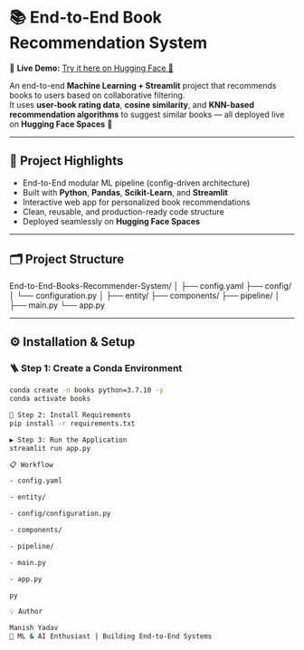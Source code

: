 # 📚 End-to-End Book Recommendation System  
🎯 **Live Demo:** [Try it here on Hugging Face 🚀](https://huggingface.co/spaces/manishyadav26ml/book-recommender-system_2)  

An end-to-end **Machine Learning + Streamlit** project that recommends books to users based on collaborative filtering.  
It uses **user-book rating data**, **cosine similarity**, and **KNN-based recommendation algorithms** to suggest similar books — all deployed live on **Hugging Face Spaces** 🚀  

---

## 🧠 Project Highlights  
- End-to-End modular ML pipeline (config-driven architecture)  
- Built with **Python**, **Pandas**, **Scikit-Learn**, and **Streamlit**  
- Interactive web app for personalized book recommendations  
- Clean, reusable, and production-ready code structure  
- Deployed seamlessly on **Hugging Face Spaces**

---

## 🗂️ Project Structure  
End-to-End-Books-Recommender-System/
│
├── config.yaml
├── config/
│ └── configuration.py
│
├── entity/
├── components/
├── pipeline/
│
├── main.py
└── app.py


---

## ⚙️ Installation & Setup  

### 🪜 Step 1: Create a Conda Environment  
```bash
conda create -n books python=3.7.10 -y
conda activate books

🧩 Step 2: Install Requirements
pip install -r requirements.txt

▶️ Step 3: Run the Application
streamlit run app.py

📋 Workflow

- config.yaml

- entity/

- config/configuration.py

- components/

- pipeline/

- main.py

- app.py

py

💡 Author

Manish Yadav
📧 ML & AI Enthusiast | Building End-to-End Systems
